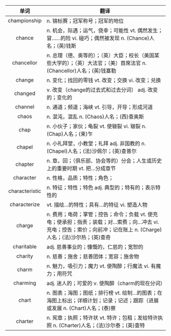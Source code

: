 |单词|翻译  |
|:--:|--| 
|	championship  		|		n. 锦标赛；冠军称号；冠军的地位	|		
|	chance  		|		n. 机会，际遇；运气，侥幸；可能性 vt. 偶然发生；冒……的险 vi. 碰巧；偶然被发现 n. (Chance)人名；(英)钱斯	|		
|	chancellor  		|		n. 总理（德、奥等的）；（英）大臣；校长（美国某些大学的）；（英）大法官；（美）首席法官 n. (Chancellor)人名；(英)钱塞勒	|		
|	change  		|		n. 变化；找回的零钱 vt. 改变；交换 vi. 改变；兑换	|		
|	changed  		|		v. 改变（change的过去式和过去分词） adj. 改变的；变化的	|		
|	channel  		|		n. 通道；频道；海峡 vt. 引导，开导；形成河道	|		
|	chaos  		|		n. 混沌，混乱 n. (Chaos)人名；(西)查奥斯	|		
|	chap  		|		n. 小伙子；家伙；龟裂 vt. 使皲裂 vi. 皲裂 n. (Chap)人名；(柬)乍	|		
|	chapel  		|		n. 小礼拜堂，小教堂；礼拜 adj. 非国教的 n. (Chapel)人名；(法)沙佩尔；(英)查普尔	|		
|	chapter  		|		n. 章，回；（俱乐部、协会等的）分会；人生或历史上的重要时期 vt. 把…分成章节	|		
|	character  		|		n. 性格，品质；特性；角色；	|		
|	characteristic  		|		n. 特征；特性；特色 adj. 典型的；特有的；表示特性的	|		
|	characterize  		|		vt. 描绘…的特性；具有…的特征 vi. 塑造人物	|		
|	charge  		|		n. 费用；电荷；掌管；控告；命令；负载 vt. 使充电；使承担；指责；装载；对…索费；向…冲去 vi. 充电；控告；索价；向前冲；记在账上 n. (Charge)人名；(法)沙尔热；(英)查奇	|		
|	charitable  		|		adj. 慈善事业的；慷慨的，仁慈的；宽恕的	|		
|	charity  		|		n. 慈善；施舍；慈善团体；宽容；施舍物	|		
|	charm  		|		n. 魅力，吸引力；魔力 vt. 使陶醉；行魔法 vi. 有魔力；用符咒	|		
|	charming  		|		adj. 迷人的；可爱的 v. 使陶醉（charm的现在分词）	|		
|	chart  		|		n. 图表；海图；图纸；排行榜 vt. 绘制…的图表；在海图上标出；详细计划；记录；记述；跟踪（进展或发展 n. (Chart)人名；(泰)察	|		
|	charter  		|		n. 宪章；执照；特许状 vt. 特许；包租；发给特许执照 n. (Charter)人名；(法)沙尔泰；(英)查特	|		
